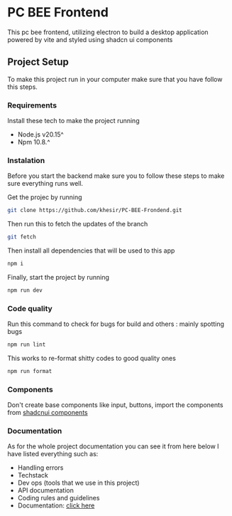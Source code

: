 # PC BEE Frontend

This pc bee frontend, utilizing electron to build a desktop application powered by vite and styled using shadcn ui components

## Project Setup

To make this project run in your computer make sure that you have follow this steps.

### Requirements

Install these tech to make the project running

- Node.js v20.15^
- Npm 10.8.^

### Instalation

Before you start the backend make sure you to follow these steps to make sure everything runs well.

Get the projec by running

```bash
git clone https://github.com/khesir/PC-BEE-Frondend.git
```

Then run this to fetch the updates of the branch

```bash
git fetch
```

Then install all dependencies that will be used to this app

```bash
npm i
```

Finally, start the project by running

```bash
npm run dev
```

### Code quality

Run this command to check for bugs for build and others : mainly spotting bugs

```bash
npm run lint
```

This works to re-format shitty codes to good quality ones

```bash
npm run format
```

### Components

Don't create base components like input, buttons, import the components from [shadcnui components](https://ui.shadcn.com/)

### Documentation

As for the whole project documentation you can see it from here below
I have listed everything such as:

- Handling errors
- Techstack
- Dev ops (tools that we use in this project)
- API documentation
- Coding rules and guidelines
- Documentation: [click here](https://www.notion.so/PC-BEE-Frontend-Documentation-280fd06e4a244ee092be438794f52b9c?pvs=4)
